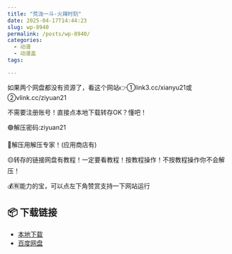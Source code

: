 ```yaml
---
title: "荒泷一斗-火辣时刻"
date: 2025-04-17T14:44:23
slug: wp-8940
permalink: /posts/wp-8940/
categories:
  - 动漫
  - 动漫盖
tags:

---
```


如果两个网盘都没有资源了，看这个网站👉①link3.cc/xianyu21或②vlink.cc/ziyuan21

不需要注册账号！直接点本地下载转存OK？懂吧！

🟢解压密码:ziyuan21

🔵解压用解压专家！(应用商店有)

🟡转存的链接网盘有教程！一定要看教程！按教程操作！不按教程操作你不会解压！

💰🈶能力的宝，可以点左下角赞赏支持一下网站运行

## 📦 下载链接
- [本地下载](https://blziyuan21.com/pay-download/8940?key=686e090e1b&down_id=0)
- [百度网盘](https://blziyuan21.com/pay-download/8940?key=686e090e1b&down_id=1)

